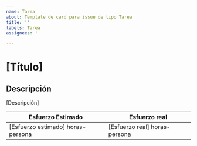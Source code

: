 ```yaml
---
name: Tarea
about: Template de card para issue de tipo Tarea
title: ''
labels: Tarea
assignees: ''

---
```


# [Título]


## Descripción
[Descripción]


| Esfuerzo Estimado | Esfuerzo real |
|---|---|
| [Esfuerzo estimado] horas-persona  | [Esfuerzo real] horas-persona  |

